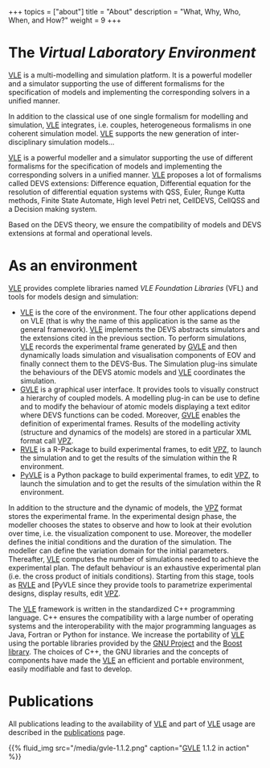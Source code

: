 +++
topics = ["about"]
title = "About"
description = "What, Why, Who, When, and How?"
weight = 9
+++

# The _Virtual Laboratory Environment_

[VLE] is a multi-modelling and simulation platform. It is a powerful modeller
and a simulator supporting the use of different formalisms for the
specification of models and implementing the corresponding solvers in a unified
manner.

In addition to the classical use of one single formalism for modelling and
simulation, [VLE] integrates, i.e. couples, heterogeneous formalisms in one
coherent simulation model. [VLE] supports the new generation of inter-
disciplinary simulation models…

[VLE] is a powerful modeller and a simulator supporting the use of different
formalisms for the specification of models and implementing the corresponding
solvers in a unified manner. [VLE] proposes a lot of formalisms called DEVS
extensions: Difference equation, Differential equation for the resolution of
differential equation systems with QSS, Euler, Runge Kutta methods, Finite
State Automate, High level Petri net, CellDEVS, CellQSS and a Decision making
system.

Based on the DEVS theory, we ensure the compatibility of models and DEVS
extensions at formal and operational levels.

# As an environment

[VLE] provides complete libraries named *VLE Foundation Libraries* (VFL) and
tools for models design and simulation:

- [VLE] is the core of the environment. The four other applications depend on
  VLE (that is why the name of this application is the same as the general
  framework). [VLE] implements the DEVS abstracts simulators and the extensions
  cited in the previous section. To perform simulations, [VLE] records the
  experimental frame generated by [GVLE] and then dynamically loads simulation
  and visualisation components of EOV and finally connect them to the DEVS-Bus.
  The Simulation plug-ins simulate the behaviours of the DEVS atomic models and
  [VLE] coordinates the simulation.
- [GVLE] is a graphical user interface. It provides tools to visually construct
  a hierarchy of coupled models. A modelling plug-in can be use to define and
  to modify the behaviour of atomic models displaying a text editor where DEVS
  functions can be coded. Moreover, [GVLE] enables the definition of
  experimental frames. Results of the modelling activity (structure and
  dynamics of the models) are stored in a particular XML format call [VPZ].
- [RVLE] is a R-Package to build experimental frames, to edit [VPZ], to launch
  the simulation and to get the results of the simulation within the R
  environment.
- [PyVLE] is a Python package to build experimental frames, to edit [VPZ], to
  launch the simulation and to get the results of the simulation within the R
  environment.

In addition to the structure and the dynamic of models, the [VPZ] format stores
the experimental frame. In the experimental design phase, the modeller chooses
the states to observe and how to look at their evolution over time, i.e. the
visualization component to use. Moreover, the modeller defines the initial
conditions and the duration of the simulation. The modeller can define the
variation domain for the initial parameters. Thereafter, [VLE] computes the
number of simulations needed to achieve the experimental plan. The default
behaviour is an exhaustive experimental plan (i.e. the cross product of
initials conditions). Starting from this stage, tools as [RVLE] and [PyVLE
since they provide tools to parametrize experimental designs, display results,
edit [VPZ].

The [VLE] framework is written in the standardized C++ programming language.
C++ ensures the compatibility with a large number of operating systems and the
interoperability with the major programming languages as Java, Fortran or
Python for instance. We increase the portability of [VLE] using the portable
libraries provided by the [GNU Project](http://wwww.gnu.org) and the [Boost
library](http://www.boost.org). The choices of C++, the GNU libraries and the
concepts of components have made the [VLE] an efficient and portable
environment, easily modifiable and fast to develop.

# Publications

All publications leading to the availability of [VLE] and part of
[VLE] usage are described in the [publications](publications)
page.

{{% fluid_img src="/media/gvle-1.1.2.png" caption="[GVLE] 1.1.2 in action" %}}

[VLE]: vle-details
[GVLE]: ../documentation/gvle
[RVLE]: ../documentation/rvle
[PyVLE]: ../documentation/pyvle
[VPZ]: ../documentation/vpz-format
